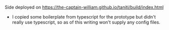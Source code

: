 Side deployed on https://the-captain-william.github.io/taniti/build/index.html
- I copied some boilerplate from typescript for the prototype but didn't really use typescript, so as of this writing won't supply any config files.
